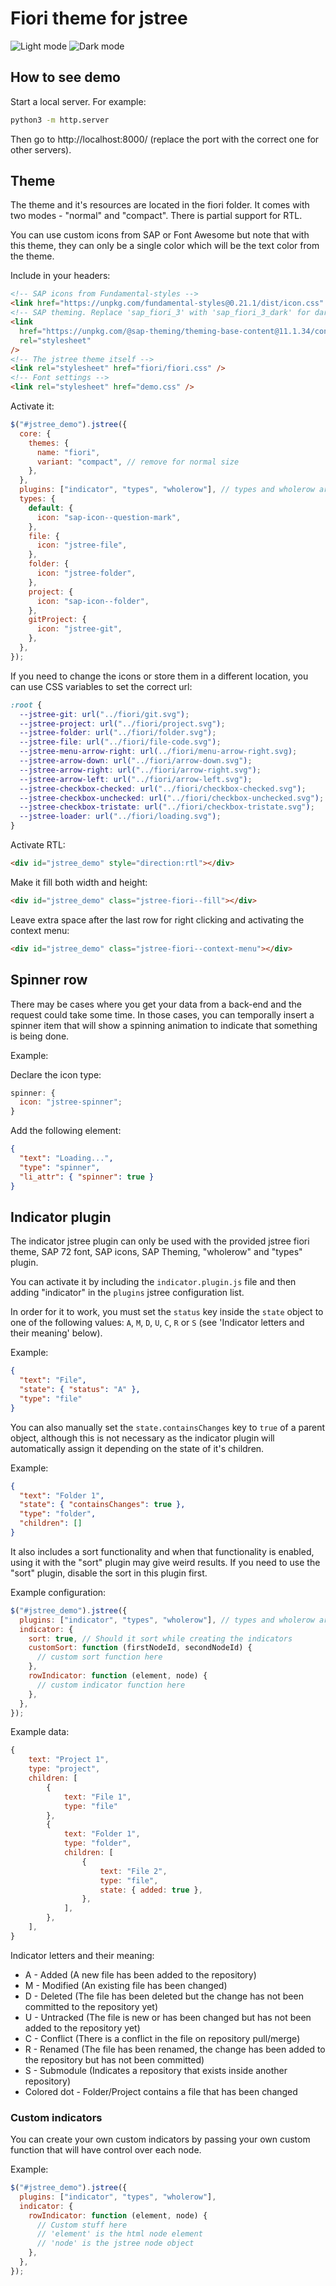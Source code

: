 # Fiori theme for jstree

![Light mode](screenshot-1.png)
![Dark mode](screenshot-2.png)

## How to see demo

Start a local server. For example:

```sh
python3 -m http.server
```

Then go to http://localhost:8000/ (replace the port with the correct one for other servers).

## Theme

The theme and it's resources are located in the fiori folder. It comes with two modes - "normal" and "compact". There is partial support for RTL.

You can use custom icons from SAP or Font Awesome but note that with this theme, they can only be a single color which will be the text color from the theme.

Include in your headers:

```html
<!-- SAP icons from Fundamental-styles -->
<link href="https://unpkg.com/fundamental-styles@0.21.1/dist/icon.css" rel="stylesheet" />
<!-- SAP theming. Replace 'sap_fiori_3' with 'sap_fiori_3_dark' for dark theme -->
<link
  href="https://unpkg.com/@sap-theming/theming-base-content@11.1.34/content/Base/baseLib/sap_fiori_3/css_variables.css"
  rel="stylesheet"
/>
<!-- The jstree theme itself -->
<link rel="stylesheet" href="fiori/fiori.css" />
<!-- Font settings -->
<link rel="stylesheet" href="demo.css" />
```

Activate it:

```javascript
$("#jstree_demo").jstree({
  core: {
    themes: {
      name: "fiori",
      variant: "compact", // remove for normal size
    },
  },
  plugins: ["indicator", "types", "wholerow"], // types and wholerow are necessary
  types: {
    default: {
      icon: "sap-icon--question-mark",
    },
    file: {
      icon: "jstree-file",
    },
    folder: {
      icon: "jstree-folder",
    },
    project: {
      icon: "sap-icon--folder",
    },
    gitProject: {
      icon: "jstree-git",
    },
  },
});
```

If you need to change the icons or store them in a different location, you can use CSS variables to set the correct url:

```css
:root {
  --jstree-git: url("../fiori/git.svg");
  --jstree-project: url("../fiori/project.svg");
  --jstree-folder: url("../fiori/folder.svg");
  --jstree-file: url("../fiori/file-code.svg");
  --jstree-menu-arrow-right: url(../fiori/menu-arrow-right.svg);
  --jstree-arrow-down: url("../fiori/arrow-down.svg");
  --jstree-arrow-right: url("../fiori/arrow-right.svg");
  --jstree-arrow-left: url("../fiori/arrow-left.svg");
  --jstree-checkbox-checked: url("../fiori/checkbox-checked.svg");
  --jstree-checkbox-unchecked: url("../fiori/checkbox-unchecked.svg");
  --jstree-checkbox-tristate: url("../fiori/checkbox-tristate.svg");
  --jstree-loader: url("../fiori/loading.svg");
}
```

Activate RTL:

```html
<div id="jstree_demo" style="direction:rtl"></div>
```

Make it fill both width and height:

```html
<div id="jstree_demo" class="jstree-fiori--fill"></div>
```

Leave extra space after the last row for right clicking and activating the context menu:

```html
<div id="jstree_demo" class="jstree-fiori--context-menu"></div>
```

## Spinner row

There may be cases where you get your data from a back-end and the request could take some time. In those cases, you can temporally insert a spinner item that will show a spinning animation to indicate that something is being done.

Example:

Declare the icon type:

```javascript
spinner: {
  icon: "jstree-spinner";
}
```

Add the following element:

```json
{
  "text": "Loading...",
  "type": "spinner",
  "li_attr": { "spinner": true }
}
```

## Indicator plugin

The indicator jstree plugin can only be used with the provided jstree fiori theme, SAP 72 font, SAP icons, SAP Theming, "wholerow" and "types" plugin.

You can activate it by including the `indicator.plugin.js` file and then adding "indicator" in the `plugins` jstree configuration list.

In order for it to work, you must set the `status` key inside the `state` object to one of the following values: `A`, `M`, `D`, `U`, `C`, `R` or `S` (see 'Indicator letters and their meaning' below).

Example:

```json
{
  "text": "File",
  "state": { "status": "A" },
  "type": "file"
}
```

You can also manually set the `state.containsChanges` key to `true` of a parent object, although this is not necessary as the indicator plugin will automatically assign it depending on the state of it's children.

Example:

```json
{
  "text": "Folder 1",
  "state": { "containsChanges": true },
  "type": "folder",
  "children": []
}
```

It also includes a sort functionality and when that functionality is enabled, using it with the "sort" plugin may give weird results. If you need to use the "sort" plugin, disable the sort in this plugin first.

Example configuration:

```javascript
$("#jstree_demo").jstree({
  plugins: ["indicator", "types", "wholerow"], // types and wholerow are necessary
  indicator: {
    sort: true, // Should it sort while creating the indicators
    customSort: function (firstNodeId, secondNodeId) {
      // custom sort function here
    },
    rowIndicator: function (element, node) {
      // custom indicator function here
    },
  },
});
```

Example data:

```javascript
{
    text: "Project 1",
    type: "project",
    children: [
        {
            text: "File 1",
            type: "file"
        },
        {
            text: "Folder 1",
            type: "folder",
            children: [
                {
                    text: "File 2",
                    type: "file",
                    state: { added: true },
                },
            ],
        },
    ],
}
```

Indicator letters and their meaning:

- A - Added (A new file has been added to the repository)
- M - Modified (An existing file has been changed)
- D - Deleted (The file has been deleted but the change has not been committed to the repository yet)
- U - Untracked (The file is new or has been changed but has not been added to the repository yet)
- C - Conflict (There is a conflict in the file on repository pull/merge)
- R - Renamed (The file has been renamed, the change has been added to the repository but has not been committed)
- S - Submodule (Indicates a repository that exists inside another repository)
- Colored dot - Folder/Project contains a file that has been changed

### Custom indicators

You can create your own custom indicators by passing your own custom function that will have control over each node.

Example:

```javascript
$("#jstree_demo").jstree({
  plugins: ["indicator", "types", "wholerow"],
  indicator: {
    rowIndicator: function (element, node) {
      // Custom stuff here
      // 'element' is the html node element
      // 'node' is the jstree node object
    },
  },
});
```
